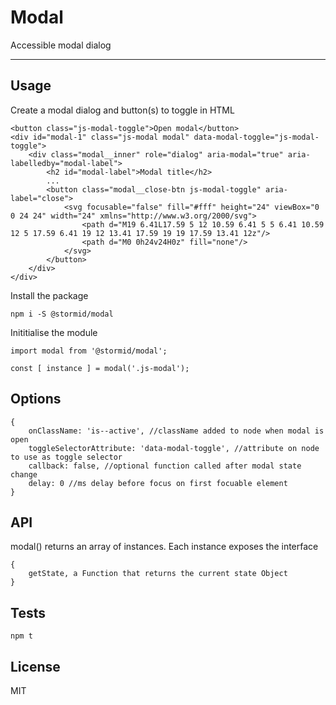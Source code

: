 # Modal

Accessible modal dialog

---

## Usage

Create a modal dialog and button(s) to toggle in HTML
```
<button class="js-modal-toggle">Open modal</button>
<div id="modal-1" class="js-modal modal" data-modal-toggle="js-modal-toggle">
    <div class="modal__inner" role="dialog" aria-modal="true" aria-labelledby="modal-label">
        <h2 id="modal-label">Modal title</h2>
        ...
        <button class="modal__close-btn js-modal-toggle" aria-label="close">
            <svg focusable="false" fill="#fff" height="24" viewBox="0 0 24 24" width="24" xmlns="http://www.w3.org/2000/svg">
                <path d="M19 6.41L17.59 5 12 10.59 6.41 5 5 6.41 10.59 12 5 17.59 6.41 19 12 13.41 17.59 19 19 17.59 13.41 12z"/>
                <path d="M0 0h24v24H0z" fill="none"/>
            </svg>
        </button>
    </div>
</div>
```

Install the package
```
npm i -S @stormid/modal
```

Inititialise the module
```
import modal from '@stormid/modal';

const [ instance ] = modal('.js-modal');
```

## Options
```
{
    onClassName: 'is--active', //className added to node when modal is open
    toggleSelectorAttribute: 'data-modal-toggle', //attribute on node to use as toggle selector
    callback: false, //optional function called after modal state change
    delay: 0 //ms delay before focus on first focuable element
}
```

## API
modal() returns an array of instances. Each instance exposes the interface
```
{
    getState, a Function that returns the current state Object
}
```

## Tests
```
npm t
```

## License
MIT